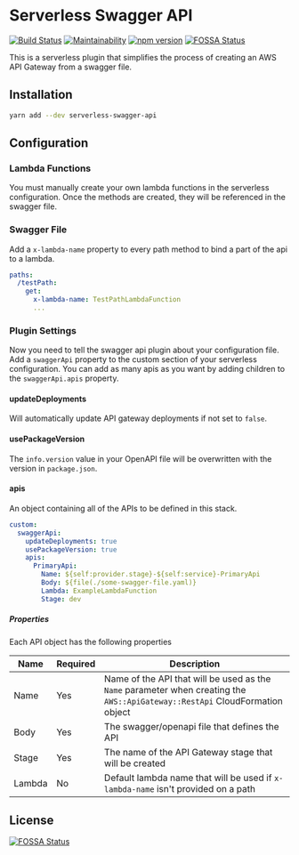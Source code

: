 # Serverless Swagger API

[![Build Status](https://travis-ci.org/drg-adaptive/serverless-swagger-api.svg)](https://travis-ci.org/drg-adaptive/serverless-swagger-api)
[![Maintainability](https://api.codeclimate.com/v1/badges/006339522a8624e9bacb/maintainability)](https://codeclimate.com/github/drg-adaptive/serverless-swagger-api/maintainability)
[![npm version](https://badge.fury.io/js/serverless-swagger-api.svg)](https://badge.fury.io/js/serverless-swagger-api)
[![FOSSA Status](https://app.fossa.io/api/projects/git%2Bgithub.com%2Fdrg-adaptive%2Fserverless-swagger-api.svg?type=shield)](https://app.fossa.io/projects/git%2Bgithub.com%2Fdrg-adaptive%2Fserverless-swagger-api?ref=badge_shield)

This is a serverless plugin that simplifies the process of creating an AWS API Gateway from a swagger file.

## Installation

```bash
yarn add --dev serverless-swagger-api
```

## Configuration

### Lambda Functions

You must manually create your own lambda functions in the serverless configuration. Once the methods are created, they will be referenced in the swagger file.

### Swagger File

Add a `x-lambda-name` property to every path method to bind a part of the api to a lambda.

```yaml
paths:
  /testPath:
    get:
      x-lambda-name: TestPathLambdaFunction
      ...
```

### Plugin Settings

Now you need to tell the swagger api plugin about your configuration file. Add a `swaggerApi` property to the custom section of your serverless configuration. You can add as many apis as you want by adding children to the `swaggerApi.apis` property.

#### updateDeployments
Will automatically update API gateway deployments if not set to `false`.

#### usePackageVersion
The `info.version` value in your OpenAPI file will be overwritten with the version in `package.json`.

#### apis
An object containing all of the APIs to be defined in this stack.

```yaml
custom:
  swaggerApi:
    updateDeployments: true
    usePackageVersion: true
    apis:
      PrimaryApi:
        Name: ${self:provider.stage}-${self:service}-PrimaryApi
        Body: ${file(./some-swagger-file.yaml)}
        Lambda: ExampleLambdaFunction
        Stage: dev
```

##### Properties
Each API object has the following properties

| Name | Required | Description |
| --- | --- | --- |
| Name | Yes | Name of the API that will be used as the `Name` parameter when creating the `AWS::ApiGateway::RestApi` CloudFormation object |
| Body | Yes | The swagger/openapi file that defines the API |
| Stage | Yes | The name of the API Gateway stage that will be created |
| Lambda | No | Default lambda name that will be used if `x-lambda-name` isn't provided on a path |

## License

[![FOSSA Status](https://app.fossa.io/api/projects/git%2Bgithub.com%2Fdrg-adaptive%2Fserverless-swagger-api.svg?type=large)](https://app.fossa.io/projects/git%2Bgithub.com%2Fdrg-adaptive%2Fserverless-swagger-api?ref=badge_large)
